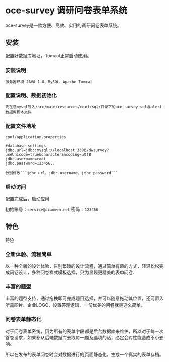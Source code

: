 # oce-survey 调研问卷表单系统

oce-survey是一款方便、高效、实用的调研问卷表单系统。

## 安装

配置好数据库地址，Tomcat正常启动使用。

### 安装说明

	服务器环境 JAVA 1.8、MySQL、Apache Tomcat

### 配置说明、数据初始化

    先在您mysql导入/src/main/resources/conf/sql/目录下的oce_survey.sql与alert数据库脚本文件

### 配置文件地址

    conf/application.properties

	#database settings
	jdbc.url=jdbc:mysql://localhost:3306/dwsurvey?useUnicode=true&characterEncoding=utf8
	jdbc.username=root
	jdbc.password=123456,.

    分别修改```jdbc.url、jdbc.username、jdbc.password```

### 启动访问

配置完成后，启动应用

初始账号：```service@diaowen.net``` 密码：```123456```

## 特色

特色

### 全新体验、流程简单

以一种全新的设计体验，告别繁琐的设计流程，通过简单有趣的方式，轻轻松松完成问卷设计，多种问卷样式模板选择，只为显现更精美的表单问卷.

### 丰富的题型 

丰富的题型支持，通过拖拽即可完成题目选择，并可以随意拖动其位置，还可置入所需图片、企业LOGO、设置答题逻辑，一份优美的问卷就是这么简单。

### 问卷表单静态化

对于问卷表单系统，因为所有的表单字段都是后台数据库来维护，所以对于每一次答卷请求，如果都从后端数据库去取每一题及选项的话，必定会对性能造成不小影响。

所以在发布的表单问卷时会对数据进行的页面静态化，生成一个真实的表单存档。
